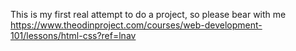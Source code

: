 This is my first real attempt to do a project, so please bear with me
https://www.theodinproject.com/courses/web-development-101/lessons/html-css?ref=lnav
